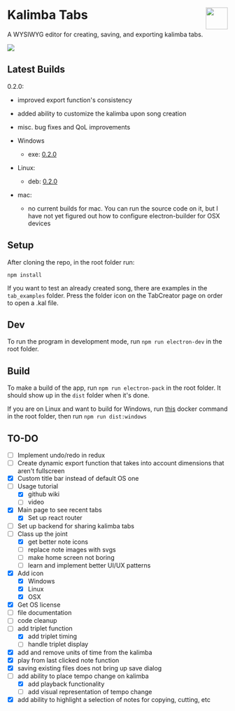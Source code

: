 # Kalimba Tabs <img src="https://github.com/oakleyaidan21/kalimba-tabs/blob/master/public/assets/newkalimbaicon.png?raw=true" width="50px" height="50px" align="right"/>

A WYSIWYG editor for creating, saving, and exporting kalimba tabs.

![](https://imgur.com/5UPPuUK.png)

## Latest Builds

0.2.0: 
- improved export function's consistency
- added ability to customize the kalimba upon song creation
- misc. bug fixes and QoL improvements

- Windows
  - exe: <a href="https://drive.google.com/file/d/1xIT-xHvcAfm7CEhgPCbaTa-mNiHLpS0H/view?usp=sharing" target="_blank">0.2.0</a>
- Linux: 
  - deb: <a href="https://drive.google.com/file/d/1zsLL2wCJVtvNFxrdGpNK-g51MaGBRRaZ/view?usp=sharing" target="_blank">0.2.0</a>
- mac: 
  - no current builds for mac. You can run the source code on it, but I have not yet figured out how to configure electron-builder for OSX devices

## Setup

After cloning the repo, in the root folder run:

`npm install`

If you want to test an already created song, there are examples in the `tab_examples` folder. Press the folder icon on the TabCreator page on order to open a .kal file.

## Dev

To run the program in development mode, run `npm run electron-dev` in the root folder.

## Build

To make a build of the app, run `npm run electron-pack` in the root folder. It should show up in the `dist` folder when it's done.

If you are on Linux and want to build for Windows, run [this](https://gist.githubusercontent.com/jamzi/aff85aa192b8addab2b560db5d849a2a/raw/70c5b6f5816cc8b743853dae7b335418faa18b1f/gistfile1.txt) docker command in the root folder, then run `npm run dist:windows`

## TO-DO

- [ ] Implement undo/redo in redux
- [ ] Create dynamic export function that takes into account dimensions that aren't fullscreen
- [x] Custom title bar instead of default OS one
- [ ] Usage tutorial
  - [x] github wiki
  - [ ] video
- [x] Main page to see recent tabs
  - [x] Set up react router
- [ ] Set up backend for sharing kalimba tabs
- [ ] Class up the joint
  - [x] get better note icons
  - [ ] replace note images with svgs
  - [ ] make home screen not boring
  - [ ] learn and implement better UI/UX patterns
- [x] Add icon
  - [x] Windows
  - [x] Linux
  - [x] OSX
- [x] Get OS license
- [ ] file documentation
- [ ] code cleanup
- [ ] add triplet function
  - [x] add triplet timing
  - [ ] handle triplet display
- [x] add and remove units of time from the kalimba
- [x] play from last clicked note function
- [x] saving existing files does not bring up save dialog
- [ ] add ability to place tempo change on kalimba
  - [x] add playback functionality
  - [ ] add visual representation of tempo change
- [x] add ability to highlight a selection of notes for copying, cutting, etc

